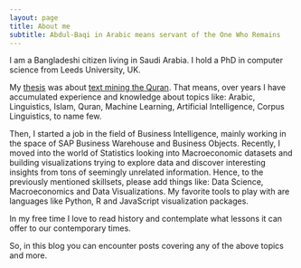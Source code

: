 ```yaml
---
layout: page
title: About me
subtitle: Abdul-Baqi in Arabic means servant of the One Who Remains
---
```


I am a Bangladeshi citizen living in Saudi Arabia. I hold a PhD in computer science from Leeds University, UK. 

My [thesis](http://etheses.whiterose.ac.uk/4160/) was about [text mining the Quran](http://textminingthequran.com). That means, over years I have accumulated experience and knowledge about topics like: Arabic, Linguistics, Islam, Quran, Machine Learning, Artificial Intelligence, Corpus Linguistics, to name few.

Then, I started a job in the field of Business Intelligence, mainly working in the space of SAP Business Warehouse and Business Objects. Recently, I moved into the world of Statistics looking into Macroeconomic datasets and building visualizations trying to explore data and discover interesting insights from tons of seemingly unrelated information. Hence, to the previously mentioned skillsets, please add things like: Data Science, Macroeconomics and Data Visualizations. My favorite tools to play with are languages like Python, R and JavaScript visualization packages. 

In my free time I love to read history and contemplate what lessons it can offer to our contemporary times. 

So, in this blog you can encounter posts covering any of the above topics and more.